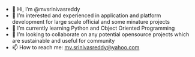 - 👋 Hi, I’m @mvsrinivasreddy
- 👀 I’m interested and experienced in application and platform development for large scale official and some minature projects 
- 🌱 I’m currently learning Python and Object Oriented Programming
- 💞️ I’m looking to collaborate on any potential opensource projects which are sustainable and useful for community
- 📫 How to reach me: mv.srinivasreddy@yahoo.com

<!---
mvsrinivasreddy/mvsrinivasreddy is a ✨ special ✨ repository because its `README.md` (this file) appears on your GitHub profile.
You can click the Preview link to take a look at your changes.
--->

